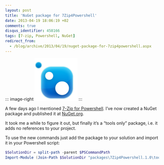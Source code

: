 ```yaml
---
layout: post
title: 'NuGet package for 7Zip4Powershell'
date: 2013-04-19 18:06:19 +02
comments: true
disqus_identifier: 458166
tags: [7-zip, Powershell, NuGet]
redirect_from:
  - /blog/archive/2013/04/19/nuget-package-for-7zip4powershell.aspx
---
```


::: image-right
![nuget](/files/archive/nuget.png "nuget")
:::

A few days ago I mentioned [7-Zip for Powershell](/archive/2013/04/07/7-zip-for-powershell/). I’ve now created a NuGet package and published it at [NuGet.org](https://nuget.org/packages/7Zip4Powershell/).

It took me a while to figure it out, but finally it’s a “tools only” package, i.e. it adds no references to your project.

To use the new commands just add the package to your solution and import it in your Powershell script:

```powershell
$SolutionDir = split-path -parent $PSCommandPath
Import-Module (Join-Path $SolutionDir "packages\7Zip4Powershell.1.0\tools\7Zip4Powershell.dll")
```